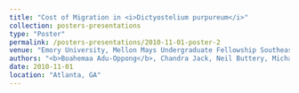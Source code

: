 ```yaml
---
title: "Cost of Migration in <i>Dictyostelium purpureum</i>"
collection: posters-presentations
type: "Poster"
permalink: /posters-presentations/2010-11-01-poster-2
venue: "Emory University, Mellon Mays Undergraduate Fellowship Southeastern Regional Conference"
authors: "<b>Boahemaa Adu-Oppong</b>, Chandra Jack, Neil Buttery, Michael Powers, Joan Strassmann and David C. Queller"
date: 2010-11-01
location: "Atlanta, GA"
---
```

